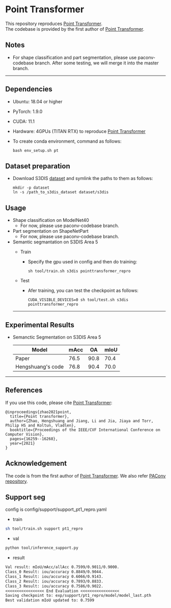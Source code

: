 # Point Transformer
This repository reproduces [Point Transformer](https://arxiv.org/abs/2012.09164). \
The codebase is provided by the first author of [Point Transformer](https://arxiv.org/abs/2012.09164).

## Notes
- For shape classification and part segmentation, please use paconv-codebase branch. After some testing, we will merge it into the master branch.

---
## Dependencies
- Ubuntu: 18.04 or higher
- PyTorch: 1.9.0 
- CUDA: 11.1 
- Hardware: 4GPUs (TITAN RTX) to reproduce [Point Transformer](https://arxiv.org/abs/2012.09164) 
- To create conda environment, command as follows:

  ```
  bash env_setup.sh pt
  ```

## Dataset preparation
- Download S3DIS [dataset](https://drive.google.com/uc?export=download&id=1KUxWagmEWnvMhEb4FRwq2Mj0aa3U3xUf) and symlink the paths to them as follows:

     ```
     mkdir -p dataset
     ln -s /path_to_s3dis_dataset dataset/s3dis
     ```

## Usage
- Shape classification on ModelNet40
  - For now, please use paconv-codebase branch.
- Part segmentation on ShapeNetPart
  - For now, please use paconv-codebase branch.
- Semantic segmantation on S3DIS Area 5
  - Train

    - Specify the gpu used in config and then do training:

      ```
      sh tool/train.sh s3dis pointtransformer_repro
      ```

  - Test

    - Afer training, you can test the checkpoint as follows:

      ```
      CUDA_VISIBLE_DEVICES=0 sh tool/test.sh s3dis pointtransformer_repro
      ```
  ---
## Experimental Results

- Semanctic Segmentation on S3DIS Area 5

  |Model | mAcc | OA | mIoU |
  |-------| ------| ----| -------|
  |Paper| 76.5 | 90.8 | 70.4 |
  |Hengshuang's code | 76.8 | 90.4 | 70.0 |
---
## References

If you use this code, please cite [Point Transformer](https://arxiv.org/abs/2012.09164):
```
@inproceedings{zhao2021point,
  title={Point transformer},
  author={Zhao, Hengshuang and Jiang, Li and Jia, Jiaya and Torr, Philip HS and Koltun, Vladlen},
  booktitle={Proceedings of the IEEE/CVF International Conference on Computer Vision},
  pages={16259--16268},
  year={2021}
}
```

## Acknowledgement
The code is from the first author of [Point Transformer](https://arxiv.org/abs/2012.09164).
We also refer [PAConv repository](https://github.com/CVMI-Lab/PAConv).


## Support seg
config is config/support/support_pt1_repro.yaml

- train
```bash
sh tool/train.sh support pt1_repro
```

- val
```bash
python tool/inference_support.py
```

- result
```txt  
Val result: mIoU/mAcc/allAcc 0.7599/0.9011/0.9000.
Class_0 Result: iou/accuracy 0.8849/0.9044.
Class_1 Result: iou/accuracy 0.6066/0.9143.
Class_2 Result: iou/accuracy 0.7893/0.8833.
Class_3 Result: iou/accuracy 0.7586/0.9022.
<<<<<<<<<<<<<<<<< End Evaluation <<<<<<<<<<<<<<<<<
Saving checkpoint to: exp/support/pt1_repro/model/model_last.pth
Best validation mIoU updated to: 0.7599
```

